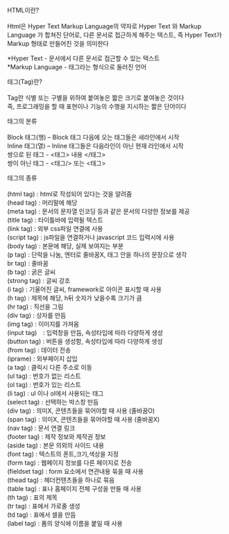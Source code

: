 HTML이란? <br/> <br/>
Html은 Hyper Text Markup Language의 약자로 Hyper Text 와 Markup Language 가 합쳐진 단어로, 
다른 문서로 접근하게 해주는 텍스트, 즉 Hyper Text가 Markup 형태로 만들어진 것을 의미한다

*Hyper Text - 문서에서 다른 문서로 접근할 수 있는 텍스트 <br/>
*Markup Language - 태그라는 형식으로 둘러진 언어

태그(Tag)란? <br/> <br/>
Tag란 식별 또는 구별을 위하여 붙여놓은 짧은 크기로 붙여놓은 것이다 <br/>
즉, 프로그래밍을 할 때 표현이나 기능의 수행을 지시하는 짧은 단어이다

태그의 분류 <br/> <br/>
Block 태그(행) – Block 태그 다음에 오는 태그들은 새라인에서 시작 <br/>
Inline 태그(열) – Inline 태그들은 다음라인이 아닌 현재 라인에서 시작 <br/>
쌍으로 된 태그 - <태그> 내용 </태그> <br/>
쌍이 아닌 태그 - <태그/> 또는 <태그> <br/>

태그의 종류 <br/> <br/>
  (html tag) : html로 작성되어 있다는 것을 알려줌 <br/>
	(head tag) : 머리말에 해당 <br/>
		(meta tag) : 문서의 문자열 인코딩 등과 같은 문서의 다양한 정보를 제공 <br/>
		(title tag) : 타이틀바에 입력될 텍스트 <br/>
		(link tag) : 외부 css파일 연결에 사용 <br/>
		(script tag) : js파일을 연결하거나 javascript 코드 입력시에 사용 <br/>
	(body tag) : 본문에 해당, 실제 보여지는 부분 <br/>
		(p tag) : 단락을 나눔, 엔터로 줄바꿈X, 태그 안을 하나의 문장으로 생각 <br/>
		br tag) : 줄바꿈 <br/>
		(b tag) : 굵은 글씨 <br/>
		(strong tag) : 글씨 강조 <br/>
		(i tag) : 기울어진 글씨, framework로 아이콘 표시할 때 사용 <br/>
		(h tag) : 제목에 해당, h뒤 숫자가 낮을수록 크기가 큼 <br/>
		(hr tag) : 직선을 그림 <br/>
		(div tag) : 상자를 만듬 <br/>
		(img tag) : 이미지를 가져옴 <br/>
		(input tag)　: 입력창을 만듬, 속성타입에 따라 다양하게 생성 <br/>
		(button tag) : 버튼을 생성함, 속성타입에 따라 다양하게 생성 <br/>
		(from tag) : 데이터 전송 <br/>
		(iprame) : 외부페이지 삽입 <br/>
		(a tag) : 클릭시 다른 주소로 이동 <br/>
		(ul tag) : 번호가 없는 리스트 <br/>
		(ol tag) : 번호가 있는 리스트 <br/>
		(li tag) : ul 이나 ol에서 사용되는 태그 <br/>
		(select tag) : 선택하는 박스창 만듬 <br/>
		(div tag) : 의미X, 콘텐츠들을 묶어야할 때 사용 (줄바꿈O) <br/>
		(span tag) : 의미X, 콘텐츠들을 묶어야할 때 사용 (줄바꿈X) <br/>
		(nav tag) : 문서 연결 링크 <br/>
		(footer tag) : 제작 정보와 제작권 정보 <br/>
		(aside tag) : 본문 의외의 사이드 내용 <br/>
		(font tag) : 텍스트의 폰트,크기,색상을 지정 <br/>
		(form tag) : 웹페이지 정보를 다른 페이지로 전송 <br/>
		(fieldset tag) : form 요소에서 연관내용 묶을 때 사용 <br/>
		(thead tag) : 헤더컨텐츠들을 하나로 묶음 <br/>
		(table tag) : 표나 홈페이지 전체 구성을 만들 때 사용 <br/>
		(th tag) : 표의 제목 <br/>
		(tr tag) : 표에서 가로줄 생성 <br/>
		(td tag) : 표에서 셀을 만듬 <br/>
		(label tag) : 폼의 양식에 이름을 붙일 때 사용 <br/>
